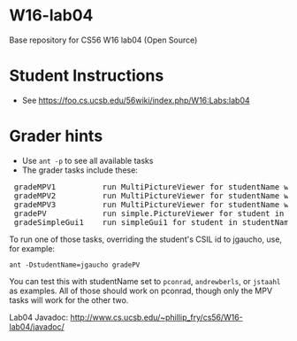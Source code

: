 # W16-lab04
Base repository for CS56 W16 lab04 (Open Source)


# Student Instructions

* See https://foo.cs.ucsb.edu/56wiki/index.php/W16:Labs:lab04


# Grader hints

* Use <code>ant -p</code> to see all available tasks
* The grader tasks include these:

<pre>
 gradeMPV1          run MultiPictureViewer for studentName with arg 1
 gradeMPV2          run MultiPictureViewer for studentName with arg 2
 gradeMPV3          run MultiPictureViewer for studentName with arg 3
 gradePV            run simple.PictureViewer for student in studentName property
 gradeSimpleGui1    run simpleGui1 for student in studentName property
</pre>

To run one of those tasks, overriding the student's CSIL id to jgaucho, use, for example:

<code>ant -DstudentName=jgaucho gradePV</code>

You can test this with studentName set to <code>pconrad</code>, <code>andrewberls</code>, or <code>jstaahl</code> as examples.   All of those should work on pconrad, though only the MPV tasks will work for the other two.

Lab04 Javadoc: http://www.cs.ucsb.edu/~phillip_fry/cs56/W16-lab04/javadoc/